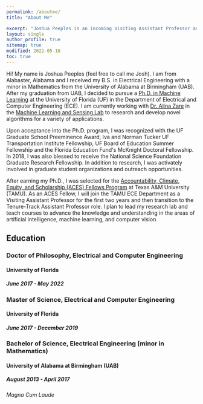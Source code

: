 ```yaml
---
permalink: /aboutme/
title: "About Me"

excerpt: "Joshua Peeples is an incoming Visiting Assistant Professor and ACES Fellow at the Texas A&M University."
layout: single
author_profile: true
sitemap: true
modified: 2022-05-16
toc: true
---
```

Hi! My name is Joshua Peeples (feel free to call me Josh). I am from Alabaster, Alabama and I received my B.S. in Electrical Engineering with a minor in Mathematics from the University of Alabama at Birmingham (UAB). After my graduation from UAB, I decided to pursue a [Ph.D. in Machine Learning](https://faculty.eng.ufl.edu/machine-learning/2017/03/welcome-new-phd-student-joshua-peeples/) at the
University of Florida (UF) in the Department of Electrical and Computer Engineering (ECE). I am currently working with
[Dr. Alina Zare](https://faculty.eng.ufl.edu/machine-learning/people/faculty/) in the
[Machine Learning and Sensing Lab](https://faculty.eng.ufl.edu/machine-learning/machine-learning-sensing-lab/) to research and develop novel algorithms for a variety of applications.<br/>

Upon acceptance into the Ph.D. program, I was recognized with the UF Graduate School Preeminence Award, Iva and Norman Tucker UF Transportation Institute Fellowship, UF Board of Education Summer Fellowship and the Florida Education Fund's McKnight Doctoral Fellowship. In 2018, I was also blessed to receive the National Science Foundation Graduate Research Fellowship. In addition to research, I was activately involved in graduate student organizations and outreach opportunities.<br/>

After earning my Ph.D., I was selected for the [Accountability, Climate, Equity, and Scholarship (ACES) Fellows Program](https://diversity.tamu.edu/Home/Accountability,-Climate,-Equity,-and-Scholarship-F) at Texas A&M University (TAMU). As an ACES Fellow, I will join the TAMU ECE Department as a Visiting Assistant Professor for the first two years and then transition to the Tenure-Track Assistant Professor role. I plan to lead my research lab and teach courses to advance the knowledge and understanding in the areas of artificial intelligence, machine learning, and computer vision.<br/>

## Education

### Doctor of Philosophy, Electrical and Computer Engineering

#### University of Florida

##### June 2017 - May 2022

### Master of Science, Electrical and Computer Engineering

#### University of Florida

##### June 2017 - December 2019

### Bachelor of Science, Electrical Engineering (minor in Mathematics)

#### University of Alabama at Birmingham (UAB)

##### August 2013 - April 2017

###### Magna Cum Laude

<!-- ### Programming Languages
* MATLAB
* Python -->